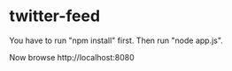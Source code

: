 # twitter-feed
You have to run "npm install" first. Then run "node app.js".

Now browse http://localhost:8080